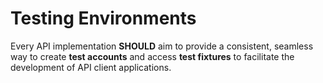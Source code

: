 # Testing Environments
Every API implementation **SHOULD** aim to provide a consistent, seamless way to create **test accounts** and access **test fixtures** to facilitate the development of API client applications.

